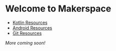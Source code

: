# Welcome to Makerspace

* [Kotlin Resources](/kotlin/)
* [Android Resources](/android/)
* [Git Resources](/git/)

*More coming soon!*